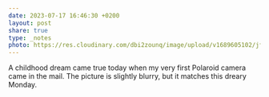 ```yaml
---
date: 2023-07-17 16:46:30 +0200
layout: post
share: true
type: _notes
photo: https://res.cloudinary.com/dbi2zounq/image/upload/v1689605102/jfedctqreximibglotmu.jpg
---
```

A childhood dream came true today when my very first Polaroid camera came in the mail. The picture is slightly blurry, but it matches this dreary Monday. 
